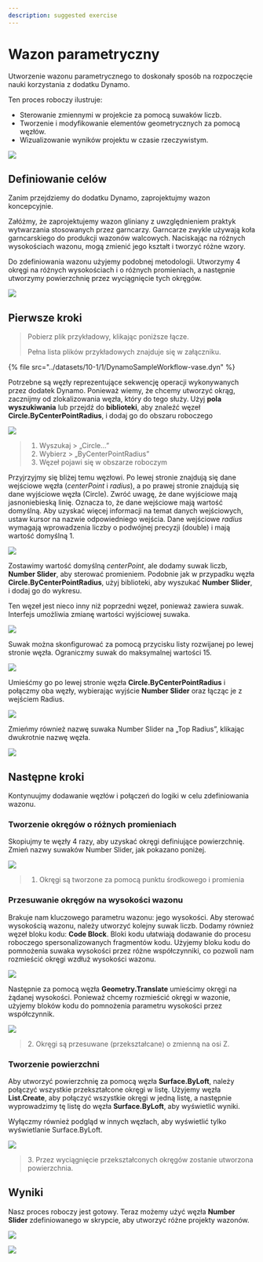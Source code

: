 ```yaml
---
description: suggested exercise
---
```


# Wazon parametryczny

Utworzenie wazonu parametrycznego to doskonały sposób na rozpoczęcie nauki korzystania z dodatku Dynamo.

Ten proces roboczy ilustruje:

* Sterowanie zmiennymi w projekcie za pomocą suwaków liczb.
* Tworzenie i modyfikowanie elementów geometrycznych za pomocą węzłów.
* Wizualizowanie wyników projektu w czasie rzeczywistym.

![](../images/10-1/1/vase1(3).gif)

## Definiowanie celów

Zanim przejdziemy do dodatku Dynamo, zaprojektujmy wazon koncepcyjnie.

Załóżmy, że zaprojektujemy wazon gliniany z uwzględnieniem praktyk wytwarzania stosowanych przez garncarzy. Garncarze zwykle używają koła garncarskiego do produkcji wazonów walcowych. Naciskając na różnych wysokościach wazonu, mogą zmienić jego kształt i tworzyć różne wzory.

Do zdefiniowania wazonu użyjemy podobnej metodologii. Utworzymy 4 okręgi na różnych wysokościach i o różnych promieniach, a następnie utworzymy powierzchnię przez wyciągnięcie tych okręgów.

![](../images/10-1/1/vase2.png)

## Pierwsze kroki

> Pobierz plik przykładowy, klikając poniższe łącze.
>
> Pełna lista plików przykładowych znajduje się w załączniku.

{% file src="../datasets/10-1/1/DynamoSampleWorkflow-vase.dyn" %}

Potrzebne są węzły reprezentujące sekwencję operacji wykonywanych przez dodatek Dynamo. Ponieważ wiemy, że chcemy utworzyć okrąg, zacznijmy od zlokalizowania węzła, który do tego służy. Użyj **pola wyszukiwania** lub przejdź do **biblioteki**, aby znaleźć węzeł **Circle.ByCenterPointRadius**, i dodaj go do obszaru roboczego

![](../images/10-1/1/vase8.png)

> 1. Wyszukaj > „Circle...”
> 2. Wybierz > „ByCenterPointRadius”
> 3. Węzeł pojawi się w obszarze roboczym

Przyjrzyjmy się bliżej temu węzłowi. Po lewej stronie znajdują się dane wejściowe węzła (_centerPoint_ i _radius_), a po prawej stronie znajdują się dane wyjściowe węzła (Circle). Zwróć uwagę, że dane wyjściowe mają jasnoniebieską linię. Oznacza to, że dane wejściowe mają wartość domyślną. Aby uzyskać więcej informacji na temat danych wejściowych, ustaw kursor na nazwie odpowiedniego wejścia. Dane wejściowe _radius_ wymagają wprowadzenia liczby o podwójnej precyzji (double) i mają wartość domyślną 1.

![](../images/10-1/1/vase10.png)

Zostawimy wartość domyślną _centerPoint_, ale dodamy suwak liczb, **Number Slider**, aby sterować promieniem. Podobnie jak w przypadku węzła **Circle.ByCenterPointRadius**, użyj biblioteki, aby wyszukać **Number Slider**, i dodaj go do wykresu.

Ten węzeł jest nieco inny niż poprzedni węzeł, ponieważ zawiera suwak. Interfejs umożliwia zmianę wartości wyjściowej suwaka.

![](../images/10-1/1/vase13(1).gif)

Suwak można skonfigurować za pomocą przycisku listy rozwijanej po lewej stronie węzła. Ograniczmy suwak do maksymalnej wartości 15.

![](../images/10-1/1/vase11.png)

Umieśćmy go po lewej stronie węzła **Circle.ByCenterPointRadius** i połączmy oba węzły, wybierając wyjście **Number Slider** oraz łącząc je z wejściem Radius.

![](../images/10-1/1/vase12.png)

Zmieńmy również nazwę suwaka Number Slider na „Top Radius”, klikając dwukrotnie nazwę węzła.

![](../images/10-1/1/vase14.png)

## Następne kroki

Kontynuujmy dodawanie węzłów i połączeń do logiki w celu zdefiniowania wazonu.

### Tworzenie okręgów o różnych promieniach

Skopiujmy te węzły 4 razy, aby uzyskać okręgi definiujące powierzchnię. Zmień nazwy suwaków Number Slider, jak pokazano poniżej.

![](../images/10-1/1/vase4(1)(1).png)

> 1. Okręgi są tworzone za pomocą punktu środkowego i promienia

### Przesuwanie okręgów na wysokości wazonu

Brakuje nam kluczowego parametru wazonu: jego wysokości. Aby sterować wysokością wazonu, należy utworzyć kolejny suwak liczb. Dodamy również węzeł bloku kodu: **Code Block**. Bloki kodu ułatwiają dodawanie do procesu roboczego spersonalizowanych fragmentów kodu. Użyjemy bloku kodu do pomnożenia suwaka wysokości przez różne współczynniki, co pozwoli nam rozmieścić okręgi wzdłuż wysokości wazonu.

![](../images/10-1/1/vase15(1).png)

Następnie za pomocą węzła **Geometry.Translate** umieścimy okręgi na żądanej wysokości. Ponieważ chcemy rozmieścić okręgi w wazonie, użyjemy bloków kodu do pomnożenia parametru wysokości przez współczynnik.

![](../images/10-1/1/vase5.png)

> 2\. Okręgi są przesuwane (przekształcane) o zmienną na osi Z.

### Tworzenie powierzchni

Aby utworzyć powierzchnię za pomocą węzła **Surface.ByLoft**, należy połączyć wszystkie przekształcone okręgi w listę. Użyjemy węzła **List.Create**, aby połączyć wszystkie okręgi w jedną listę, a następnie wyprowadzimy tę listę do węzła **Surface.ByLoft**, aby wyświetlić wyniki.

Wyłączmy również podgląd w innych węzłach, aby wyświetlić tylko wyświetlanie Surface.ByLoft.

![](../images/10-1/1/vase6(1)(1).png)

> 3\. Przez wyciągnięcie przekształconych okręgów zostanie utworzona powierzchnia.

## Wyniki

Nasz proces roboczy jest gotowy. Teraz możemy użyć węzła **Number Slider** zdefiniowanego w skrypcie, aby utworzyć różne projekty wazonów.

![](../images/10-1/1/vase1(3).gif)

![](../images/10-1/1/vase7.png)
